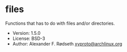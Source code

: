 # files

Functions that has to do with files and/or directories.

* Version: 1.5.0
* License: BSD-3
* Author: Alexander F. Rødseth <xyproto@archlinux.org>
